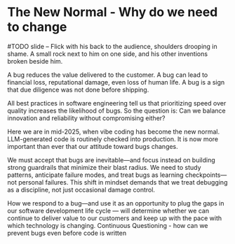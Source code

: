 # The New Normal - Why do we need to change

#TODO slide – Flick with his back to the audience, shoulders drooping in shame. A small rock next to him on one side, and his other inventions broken beside him.

A bug reduces the value delivered to the customer.
A bug can lead to financial loss, reputational damage, even loss of human life.
A bug is a sign that due diligence was not done before shipping.

All best practices in software engineering tell us that prioritizing speed over quality increases the likelihood of bugs.
So the question is: Can we balance innovation and reliability without compromising either?

Here we are in mid-2025, when vibe coding has become the new normal.
LLM-generated code is routinely checked into production.
It is now more important than ever that our attitude toward bugs changes.

We must accept that bugs are inevitable—and focus instead on building strong guardrails that minimize their blast radius.
We need to study patterns, anticipate failure modes, and treat bugs as learning checkpoints—not personal failures.
This shift in mindset demands that we treat debugging as a discipline, not just occasional damage control.

How we respond to a bug—and use it as an opportunity to plug the gaps in our software development life cycle — will determine whether we can continue to deliver value to our customers and keep up with the pace with which technology is changing.
Continuous Questioning - how can we prevent bugs even before code is written